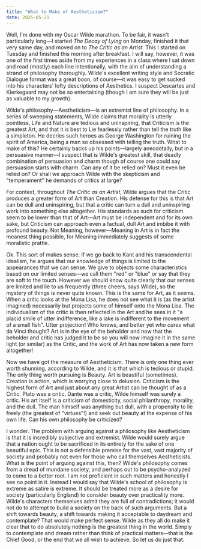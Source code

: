 ```yaml
---
title: "What to Make of Aestheticism?" 
date: 2025-05-21
---
```

Well, I'm done with my Oscar Wilde marathon. To be fair, it wasn't particularly long—I started _The Decay of Lying_ on Monday, finished it that very same day, and moved on to _The Critic as an Artist_. This I started on Tuesday and finished this morning after breakfast. I will say, however, it was one of the first times aside from my experiences in a class where I sat down and read (mostly) each line intentionally, with the aim of understanding a strand of philosophy thoroughly. Wilde's excellent writing style and Socratic Dialogue format was a great boon, of course—it was easy to get sucked into his characters' lofty descriptions of Aesthetics. I suspect Descartes and Kierkegaard may not be so entertaining (though I am sure they will be just as valuable to my growth). 

Wilde's philosophy—Aestheticism—is an extremist line of philosophy. In a series of sweeping statements, Wilde claims that morality is utterly pointless, Life and Nature are tedious and uninspiring, that Criticism is the greatest Art, and that it is best to Lie fearlessly rather than tell the truth like a simpleton. He decries such heroes as George Washington for ruining the spirit of America, being a man so obsessed with telling the truth. What to make of this? He certainly backs up his points—largely anecdotally, but in a persuasive manner—I suspect that is Wilde's greatest skill, that deadly combination of persuasion and charm though of course one could say persuasion starts with charm. Can any of it be relied on? Must it even be relied on? Or shall we approach Wilde with the skepticism and "temperament" he demands of critics at large?

For context, throughout _The Critic as an Artist_, Wilde argues that the Critic produces a greater form of Art than Creation. His defense for this is that Art can be dull and uninspiring, but that a critic can turn a dull and uninspiring work into something else altogether. His standards as such for criticism seem to be lower than that of Art—Art must be independent and for its own sake, but Criticism can approach even a factual, dull Art and imbibe it with profound beauty. Not Meaning, however—Meaning in Art is in fact the meanest thing possible, for Meaning immediately suggests of some moralistic prattle. 

Ok. This sort of makes sense. If we go back to Kant and his transcendental idealism, he argues that our knowledge of things is limited to the appearances that we can sense. We give to objects some characteristics based on our limited senses—we call them "red" or "blue" or say that they are soft to the touch. However we should know quite clearly that our senses are limited and lie to us frequently (three cheers, says Wilde), so the mystery of things is never quite known. This is the same for Art, as it seems. When a critic looks at the Mona Lisa, he does not see what it is (as the artist imagined) necessarily but projects some of himself onto the Mona Lisa. The individualism of the critic is then reflected in the Art and he sees in it "a placid smile of utter indifference, like a lake is indifferent to the movement of a small fish". Utter projection! Who knows, and better yet _who cares_ what da Vinci thought? Art is in the eye of the beholder and now that the beholder and critic has judged it to be so you will now imagine it in the same light (or similar) as the Critic, and the work of Art has now taken a new form altogether!

Now we have got the measure of Aestheticism. There is only one thing ever worth shunning, according to Wilde, and it is that which is tedious or stupid. The only thing worth pursuing is Beauty. Art is beautiful (sometimes). Creation is action, which is worrying close to delusion. Criticism is the highest form of Art and just about any great Artist can be thought of as a Critic. Plato was a critic, Dante was a critic, Wilde himself was surely a critic. His art itself is a criticism of domesticity, social philanthropy, morality, and the dull. The man himself was anything but dull, with a propensity to lie freely (the greatest of "virtues"!) and seek out beauty at the expense of his own life. Can his own philosophy be criticized?

I wonder. The problem with arguing against a philosophy like Aestheticism is that it is incredibly subjective and extremist. Wilde would surely argue that a nation ought to be sacrificed in its entirety for the sake of one beautiful epic. This is not a defensible premise for the vast, vast majority of society and probably not even for those who call themselves Aestheticists. What is the point of arguing against this, then? Wilde's philosophy comes from a dread of mundane society, and perhaps out to be psycho-analyzed to come to a better root. I am not proficient in such matters and honestly I see no point in it. Instead I would say that Wilde's school of philosophy is extreme as satire is extreme. It should be treated more as a desire for society (particularly England) to consider beauty over practicality more. Wilde's characters themselves admit they are full of contradictions; it would not do to attempt to build a society on the back of such arguments. But a shift towards beauty, a shift towards making it acceptable to daydream and contemplate? That would make perfect sense. Wilde as they all do make it clear that to do absolutely nothing is the greatest thing in the world. Simply to contemplate and dream rather than think of practical matters—that is the Chief Good, or the end that we all wish to achieve. So let us do just that.
